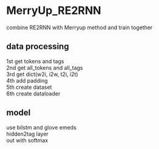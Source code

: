 # MerryUp_RE2RNN
combine RE2RNN with Merryup method and train together
## data processing
  1st get tokens and tags  
  2nd get all_tokens and all_tags  
  3rd get dict(w2i, i2w, t2i, i2t)  
  4th add padding  
  5th create dataset  
  6th create dataloader  
## model
use bilstm and glove emeds  
hidden2tag layer  
out with softmax  
